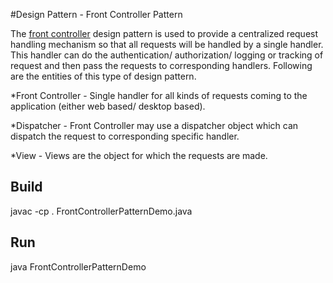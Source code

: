 #Design Pattern - Front Controller Pattern

The [front controller](http://www.tutorialspoint.com/design_pattern/front_controller_pattern.htm) design pattern is used to provide a centralized request handling mechanism so that all requests will be handled by a single handler. This handler can do the authentication/ authorization/ logging or tracking of request and then pass the requests to corresponding handlers. Following are the entities of this type of design pattern.

*Front Controller - Single handler for all kinds of requests coming to the application (either web based/ desktop based).

*Dispatcher - Front Controller may use a dispatcher object which can dispatch the request to corresponding specific handler.

*View - Views are the object for which the requests are made.

## Build

javac -cp . FrontControllerPatternDemo.java

## Run

java FrontControllerPatternDemo